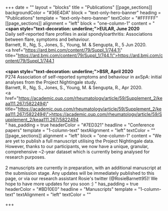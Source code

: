 +++
date = ""
layout = "blocks"
title = "Publications"
[[page_sections]]
backgroundColor = "#36E4DA"
block = "text-only-hero-banner"
heading = "Publications"
template = "text-only-hero-banner"
textColor = "#FFFFFF"
[[page_sections]]
alignment = "left"
block = "one-column-1"
content = "<strong><span style=\"text-decoration: underline;\">EULAR, June 2020</span></strong><br>Daily self-reported flare profiles in axial spondyloarthritis: Associations between flare, symptoms and behaviour. <br>Barnett, R., Ng, S., Jones, S., Young, M. &amp; Sengupta, R., 5 Jun 2020.<br><a href=\"https://ard.bmj.com/content/79/Suppl_1/744.1\" title=\"https://ard.bmj.com/content/79/Suppl_1/744.1\">https://ard.bmj.com/content/79/Suppl_1/744.1</a><br><br><strong><span style=\"text-decoration: underline;\">BSR, April 2020</span></strong><br>P274 Association of self-reported symptoms and behaviour in axSpA: initial analyses from the Project Nightingale study.<br>Barnett, R., Ng, S., Jones, S., Young, M. &amp; Sengupta, R., Apr 2020.<br><a href=\"https://academic.oup.com/rheumatology/article/59/Supplement_2/keaa111.267/5822494\" title=\"https://academic.oup.com/rheumatology/article/59/Supplement_2/keaa111.267/5822494\">https://academic.oup.com/rheumatology/article/59/Supplement_2/keaa111.267/5822494</a><br>"
has_padding = true
headerColor = "#7ED321"
headline = "Conference papers"
template = "1-column-text"
textAlignment = "left"
textColor = ""
[[page_sections]]
alignment = "left"
block = "one-column-1"
content = "We are yet to publish a full manuscript utilising the Project Nightingale data. However, thanks to our participants, we now have a unique, granular, comprehensive ~2-year dataset which is currently being analysed for research purposes. <br><br>2 manuscripts are currently in preparation, with an additional manuscript at the submission stage. Any updates will be immediately published to this page, or via our research assistant Rosie's twitter (@RosieBarnett95)! We hope to have more updates for you soon :) "
has_padding = true
headerColor = "#BD10E0"
headline = "Manuscripts"
template = "1-column-text"
textAlignment = "left"
textColor = ""

+++
